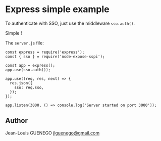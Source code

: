 # Express simple example

To authenticate with SSO, just use the middleware `sso.auth()`.

Simple !

The `server.js` file:

```
const express = require('express');
const { sso } = require('node-expose-sspi');

const app = express();
app.use(sso.auth());

app.use((req, res, next) => {
  res.json({
    sso: req.sso,
  });
});

app.listen(3000, () => console.log('Server started on port 3000'));

```

## Author

Jean-Louis GUENEGO <jlguenego@gmail.com>
